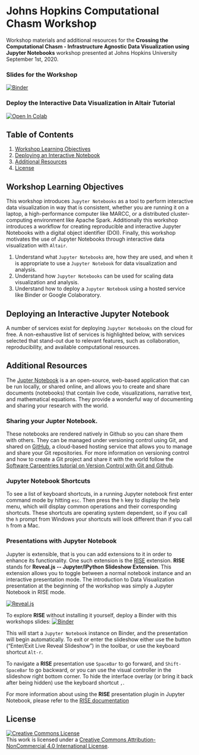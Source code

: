 # Johns Hopkins Computational Chasm Workshop
Workshop materials and additional resources for the __Crossing the Computational Chasm - Infrastructure Agnostic Data Visualization using Jupyter Notebooks__ workshop presented at Johns Hopkins University September 1st, 2020.

### Slides for the Workshop

[![Binder](https://mybinder.org/badge_logo.svg)](https://mybinder.org/v2/gh/pete-lawson/computational-chasm-workshop/master?filepath=computational_chasm_workshop.ipynb)

### Deploy the Interactive Data Visualization in Altair Tutorial

[![Open In Colab](https://colab.research.google.com/assets/colab-badge.svg)](https://colab.research.google.com/github/pete-lawson/computational-chasm-workshop/blob/master/interactive_data_visualization_with_altair.ipynb)

## Table of Contents

1. [Workshop Learning Objectives](#objectives)
2. [Deploying an Interactive Notebook](#deploy)
3. [Additional Resources](#resources)
4. [License](#license)


<a name="objectives"/>

## Workshop Learning Objectives
This workshop introduces `Jupyter Notebooks` as a tool to perform interactive data visualization in way that is consistent, whether you are running it on a laptop, a high-performance computer like MARCC, or a distributed cluster-computing environment like Apache Spark. Additionally this workshop introduces a workflow for creating reproducible and interactive Jupyter Notebooks with a digital object identifier (DOI). Finally, this workshop motivates the use of Jupyter Notebooks through interactive data visualization with `Altair`.

1. Understand what `Jupyter Notebooks` are, how they are used, and when it is appropriate to use a `Jupyter Notebook` for data visualization and analysis.
2. Understand how `Jupyter Notebooks` can be used for scaling data visualization and analysis.
3. Understand how to deploy a `Jupyter Notebook` using a hosted service like Binder or Google Colaboratory.

<a name="deploy"/>

## Deploying an Interactive Jupyter Notebook

A number of services exist for deploying `Jupyter Notebooks` on the cloud for free. A non-exhaustive list of services is highlighted below, with services selected that stand-out due to relevant features, such as collaboration, reproducibility, and available computational resources.
<a name="resources"/>

## Additional Resources 

The [Jupter Notebook](https://jupyter.org/index.html) is a an open-source,
web-based application that can be run locally, or shared online, and allows you
to create and share documents (notebooks) that contain live code,
visualizations, narrative text, and mathematical equations. They provide a
wonderful way of documenting and sharing your research with the world.

### Sharing your Jupter Notebook. 
These notebooks are rendered natively in Github so you can share them with
others. They can be managed under versioning control using Git, and shared on
[GitHub](https://github.com/), a cloud-based hosting service that allows you to
manage and share your Git repositories. For more information on versioning
control and how to create a Git project and share it with the world follow the
[Software Carpentries tutorial on Version Control with Git and
Github](http://swcarpentry.github.io/git-novice/).

### Jupyter Notebook Shortcuts
To see a list of keyboard shortcuts, in a running Jupyter notebook first enter
command mode by hitting `esc`. Then press the `h` key to display the help menu,
which will display common operations and their corresponding shortcuts. These
shortcuts are operating system dependent, so if you call the `h` prompt from
Windows your shortcuts will look different than if you call `h` from a Mac.

### Presentations with Jupyter Notebook
Jupyter is extensible, that is you can add extensions to it in order to enhance
its functionality. One such extension is the
[RISE](https://rise.readthedocs.io/en/maint-5.6/) extension. __RISE__ stands for
__Reveal.js -- Jupyter/IPython Slideshow Extension__. This extension allows you
to toggle between a normal notebook instance and an interactive presentation
mode. The introduction to Data Visualization presentation at the beginning of
the workshop was simply a Jupyter Notebook in RISE mode.

[![Reveal.js](https://miro.medium.com/max/500/0*7l6Q6WgP4_DN_VLI.png)](https://rise.readthedocs.io/en/maint-5.6/)

To explore __RISE__ without installing it yourself, deploy a Binder with this
workshops slides:
[![Binder](https://mybinder.org/badge_logo.svg)](https://mybinder.org/v2/gh/pete-lawson/computational-chasm-workshop/master?filepath=computational_chasm_workshop.ipynb)

This will start a `Jupyter Notebook` instance on Binder, and the presentation
will begin automatically. To exit or enter the slideshow either use the button
(“Enter/Exit Live Reveal Slideshow”) in the toolbar, or use the keyboard shortcut `Alt-r`. 

To navigate a __RISE__ presentation use `SpaceBar` to go forward, and
`Shift-SpaceBar` to go backward, or you can use the visual controller in the
slideshow right bottom corner. To hide the interface overlay (or bring it back after being hidden) use the keyboard shortcut `,`.  

For more information about using the __RISE__ presentation plugin in Jupyter
Notebook, please refer to the [RISE
documentation](https://rise.readthedocs.io/en/stable/index.html)

<a name="license"/>

## License

<a rel="license" href="http://creativecommons.org/licenses/by-nc/4.0/"><img alt="Creative Commons License" style="border-width:0" src="https://i.creativecommons.org/l/by-nc/4.0/88x31.png" /></a><br />This work is licensed under a <a rel="license" href="http://creativecommons.org/licenses/by-nc/4.0/">Creative Commons Attribution-NonCommercial 4.0 International License</a>.

